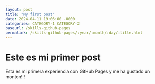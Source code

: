 ```yaml
---
layout: post
title: "My first post"
date: 2024-04-11 19:06:00 -0000
categories: CATEGORY-1 CATEGORY-2
baseurl: /skills-github-pages
permalink: /skills-github-pages/:year/:month/:day/:title.html
---
```

# Este es mi primer post

Esta es mi primera experiencia con GitHub Pages y me ha gustado un monton!!!
